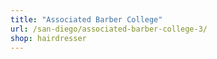 ```yaml
---
title: "Associated Barber College"
url: /san-diego/associated-barber-college-3/
shop: hairdresser
---
```

